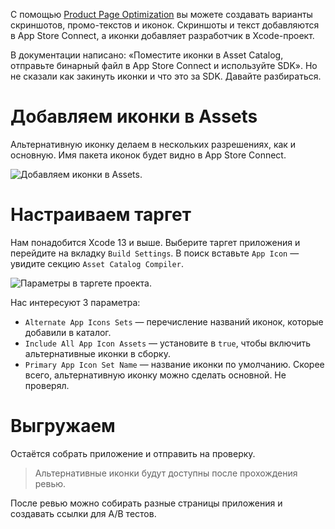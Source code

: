 С помощью [Product Page Optimization](https://developer.apple.com/app-store/product-page-optimization/) вы можете создавать варианты скриншотов, промо-текстов и иконок. Скриншоты и текст добавляются в App Store Connect, а иконки добавляет разработчик в Xcode-проект.

В документации написано: «Поместите иконки в Asset Catalog, отправьте бинарный файл в App Store Connect и используйте SDK». Но не сказали как закинуть иконки и что это за SDK. Давайте разбираться.

# Добавляем иконки в Assets

Альтернативную иконку делаем в нескольких разрешениях, как и основную. Имя пакета иконок будет видно в App Store Connect.

![Добавляем иконки в Assets.](https://cdn.sparrowcode.io/tutorials/product-page-optimization-alternative-icons/adding-icons-to-assets.png)

# Настраиваем таргет

Нам понадобится Xcode 13 и выше. Выберите таргет приложения и перейдите на вкладку `Build Settings`. В поиск вставьте `App Icon` — увидите секцию `Asset Catalog Compiler`.

![Параметры в таргете проекта.](https://cdn.sparrowcode.io/tutorials/product-page-optimization-alternative-icons/adding-settings-to-target.png)

Нас интересуют 3 параметра:

- `Alternate App Icons Sets` — перечисление названий иконок, которые добавили в каталог.
- `Include All App Icon Assets` — установите в `true`, чтобы включить альтернативные иконки в сборку.
- `Primary App Icon Set Name` — название иконки по умолчанию. Скорее всего, альтернативную иконку можно сделать основной. Не проверял.

# Выгружаем

Остаётся собрать приложение и отправить на проверку.

> Альтернативные иконки будут доступны после прохождения ревью.

После ревью можно собирать разные страницы приложения и создавать ссылки для A/B тестов.

